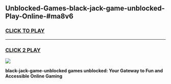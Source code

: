 
## Unblocked-Games-black-jack-game-unblocked-Play-Online-#ma8v6
<h3>
<a href="https://premium.freeplayer.one?title=black-jack-game-unblocked&ref=27F">CLICK TO PLAY</a></h3>
<hr>

<h3>
<a href="https://premium.freeplayer.one?title=black-jack-game-unblocked&ref=27F">CLICK 2 PLAY</a>
  
</h3>

<a href="https://premium.freeplayer.one?title=black-jack-game-unblocked&ref=27F"><img src="https://clearcache.store/games.png"></a>


**black-jack-game-unblocked games unblocked: Your Gateway to Fun and Accessible Online Gaming**
